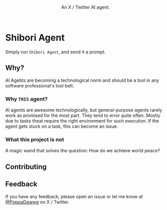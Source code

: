 <br>
<p align="center">
   An X / Twitter AI agent.
</p>

<p align="center">

</p>
<br>


# Shibori Agent

Simply run `Shibori Agent`, and send it a prompt.

## Why?

AI Agebts are becoming a technological norm and should be a tool in any software professional's tool belt.


### Why `THIS` agent?

AI agents are awesome technologically, but general-purpose agents rarely work as promised for the most part. They tend to error quite often. Mostly due to tasks theat require the right environment for such execution.
If the agent gets stuck on a task, this can become an issue.


### What this project is not

A magic wand that solves the question: How do we achieve world peace?


## Contributing


## Feedback

If you have any feedback, please open an issue or let me know at [@PoppaDawwg](https://www.x.com/PoppaDawwg) on X / Twitter.

